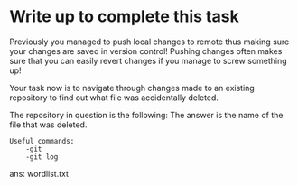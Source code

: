 # Write up to complete this task

Previously you managed to push local changes to remote thus making sure your changes are saved in version control! Pushing changes often makes sure that you can easily revert changes if you manage to screw something up!

Your task now is to navigate through changes made to an existing repository to find out what file was accidentally deleted.

The repository in question is the following:
The answer is the name of the file that was deleted.


```
Useful commands:
    -git 
    -git log
```

ans: wordlist.txt
